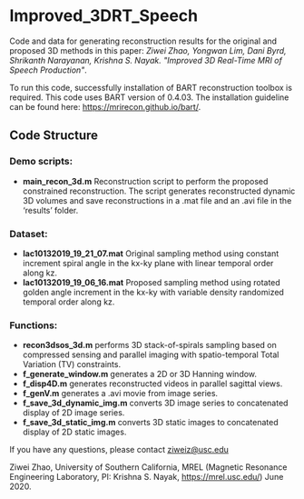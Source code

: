 # Improved_3DRT_Speech
 
 Code and data for generating reconstruction results for the original and proposed 3D methods in this paper: *Ziwei Zhao, Yongwan Lim, Dani Byrd, Shrikanth Narayanan, Krishna S. Nayak. "Improved 3D Real-Time MRI of Speech Production"*.
 
 To run this code, successfully installation of BART reconstruction toolbox is required. This code uses BART version of 0.4.03.
 The installation guideline can be found here:  https://mrirecon.github.io/bart/.
 
 ## Code Structure
 
 ### Demo scripts: 
- **main_recon_3d.m** Reconstruction script to perform the proposed constrained reconstruction. The script generates reconstructed dynamic 3D volumes and save reconstructions in a .mat file and an .avi file in the ‘results’ folder. 
 
 ### Dataset: 
- **lac10132019_19_21_07.mat** Original sampling method using constant increment spiral angle in the kx-ky plane with linear temporal order along kz.
- **lac10132019_19_06_16.mat** Proposed sampling method using rotated golden angle increment in the kx-ky with variable density randomized temporal order along kz.

### Functions: 
- **recon3dsos_3d.m** performs 3D stack-of-spirals sampling based on compressed sensing and parallel imaging with spatio-temporal Total Variation (TV) constraints.
- **f_generate_window.m** generates a 2D or 3D Hanning window.
- **f_disp4D.m** generates reconstructed videos in parallel sagittal views. 
- **f_genV.m** generates a .avi movie from image series. 
- **f_save_3d_dynamic_img.m** converts 3D image series to concatenated display of 2D image series. 
- **f_save_3d_static_img.m** converts 3D static images to concatenated display of 2D static images. 


If you have any questions, please contact ziweiz@usc.edu

 Ziwei Zhao, University of Southern California, MREL (Magnetic Resonance Engineering Laboratory, PI: Krishna S. Nayak, https://mrel.usc.edu/) June 2020.
